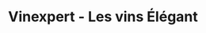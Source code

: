 ---
title: "Vinexpert - Les vins Élégant"
url: /vaudreuil-dorion/vinexpert-les-vins-elegant/
shop: wine
---